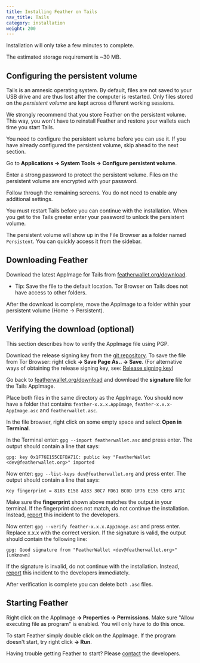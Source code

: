 ```yaml
---
title: Installing Feather on Tails
nav_title: Tails
category: installation
weight: 200
---
```


Installation will only take a few minutes to complete. 

The estimated storage requirement is ~30 MB.

## Configuring the persistent volume

Tails is an amnesic operating system. By default, files are not saved to your USB drive and are thus lost after the computer is restarted. Only files stored on the _persistent volume_ are kept across different working sessions.

We strongly recommend that you store Feather on the persistent volume. This way, you won't have to reinstall Feather and restore your wallets each time you start Tails.

You need to configure the persistent volume before you can use it. If you have already configured the persistent volume, skip ahead to the next section.

Go to **Applications → System Tools → Configure persistent volume**.

Enter a strong password to protect the persistent volume. Files on the persistent volume are encrypted with your password. 

Follow through the remaining screens. You do not need to enable any additional settings.

You must restart Tails before you can continue with the installation. When you get to the Tails greeter enter your password to unlock the persistent volume.

The persistent volume will show up in the File Browser as a folder named `Persistent`. You can quickly access it from the sidebar.

## Downloading Feather

Download the latest AppImage for Tails from [featherwallet.org/download](https://featherwallet.org/download). 

- Tip: Save the file to the default location. Tor Browser on Tails does not have access to other folders.

After the download is complete, move the AppImage to a folder within your persistent volume (Home → Persistent).

## Verifying the download (optional)

This section describes how to verify the AppImage file using PGP.

Download the release signing key from the [git repository](https://raw.githubusercontent.com/feather-wallet/feather/master/utils/pubkeys/featherwallet.asc). To save the file from Tor Browser: right click **→ Save Page As.. → Save**. (For alternative ways of obtaining the release signing key, see: [Release signing key](release-signing-key))

Go back to [featherwallet.org/download](https://featherwallet.org/download) and download the **signature** file for the Tails AppImage.

Place both files in the same directory as the AppImage. You should now have a folder that contains `feather-x.x.x.AppImage`, `feather-x.x.x-AppImage.asc` and `featherwallet.asc`.

In the file browser, right click on some empty space and select **Open in Terminal**.

In the Terminal enter: `gpg --import featherwallet.asc` and press enter. The output should contain a line that says:

```
gpg: key 0x1F76E155CEFBA71C: public key "FeatherWallet <dev@featherwallet.org>" imported
```

Now enter: `gpg --list-keys dev@featherwallet.org` and press enter. The output should contain a line that says:

```
Key fingerprint = 8185 E158 A333 30C7 FD61 BC0D 1F76 E155 CEFB A71C
```

Make sure the **fingerprint** shown above matches the output in your terminal. If the fingerprint does not match, do not continue the installation. Instead, [report](report-an-issue) this incident to the developers.

Now enter: `gpg --verify feather-x.x.x.AppImage.asc` and press enter. Replace x.x.x with the correct version. If the signature is valid, the output should contain the following line:

```
gpg: Good signature from "FeatherWallet <dev@featherwallet.org>" [unknown]
```

If the signature is invalid, do not continue with the installation. Instead, [report](report-an-issue) this incident to the developers immediately.

After verification is complete you can delete both `.asc` files.

## Starting Feather

Right click on the AppImage **→ Properties → Permissions**. Make sure "Allow executing file as program" is enabled. You will only have to do this once.

To start Feather simply double click on the AppImage. If the program doesn't start, try right click **→ Run**.

Having trouble getting Feather to start? Please [contact](report-an-issue) the developers.
